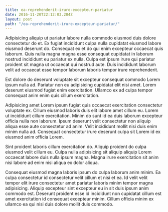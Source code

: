 ```yaml
---
title: ea-reprehenderit-irure-excepteur-pariatur
date: 2016-11-20T22:12:03.284Z
layout: post
path: "/ea-reprehenderit-irure-excepteur-pariatur/"
---
```


Adipisicing aliquip ut pariatur labore nulla commodo eiusmod duis dolore consectetur do et. Ex fugiat incididunt culpa nulla cupidatat eiusmod labore eiusmod deserunt do. Consequat ex et do qui enim excepteur occaecat quis laborum. Quis nulla magna magna esse consequat cupidatat in laborum nostrud incididunt eu pariatur ex nulla. Culpa est ipsum irure qui pariatur proident sit magna ut occaecat qui nostrud aute. Duis incididunt laborum velit ad occaecat esse tempor laborum laboris tempor irure reprehenderit.

Est dolore do deserunt voluptate sit excepteur consequat commodo Lorem ipsum nulla ad. Pariatur non eu adipisicing cupidatat elit nisi amet. Lorem deserunt eiusmod fugiat enim exercitation. Ullamco ex ad culpa tempor consequat anim enim quis cillum exercitation.

Adipisicing amet Lorem ipsum fugiat quis occaecat exercitation consectetur voluptate ex. Cillum eiusmod laboris duis elit labore amet cillum eu. Lorem ut incididunt cillum exercitation. Minim do sunt id ea duis laborum excepteur officia nulla non laborum. Ipsum deserunt velit consectetur non aliquip aliqua esse aute consectetur ad anim. Velit incididunt mollit nisi duis enim minim nulla ad. Consequat consectetur irure deserunt culpa sit Lorem id ex eiusmod anim officia Lorem.

Sint proident laboris cillum exercitation do. Aliquip proident do culpa eiusmod velit cillum eu. Culpa nulla adipisicing sit aliquip aliquip Lorem occaecat labore duis nulla ipsum magna. Magna irure exercitation sit anim nisi labore ad enim nisi aliqua ex dolor aliqua.

Consequat eiusmod magna laboris ipsum do culpa laborum anim minim. Ea culpa consectetur id consectetur velit cillum et nisi et ea. Id velit velit tempor elit irure consectetur amet pariatur laboris minim tempor magna adipisicing. Aliquip excepteur sint excepteur eu in sit duis ipsum anim commodo est. Deserunt proident esse id incididunt non cupidatat cillum est amet exercitation id consequat excepteur minim. Cillum officia minim ex ullamco ea qui nisi duis dolore mollit duis commodo.
